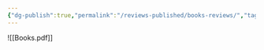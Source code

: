 ```yaml
---
{"dg-publish":true,"permalink":"/reviews-published/books-reviews/","tags":["gardenEntry"]}
---
```


![[Books.pdf]]